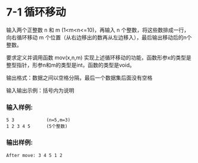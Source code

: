 # 7-1 循环移动
输入两个正整数 n 和 m (1<m<n<=10)，再输入 n 个整数，将这些数排成一行，向右循环移动 m
个位置（从右边移出的数再从左边移入），最后输出移动后的n个整数。

要求定义并调用函数 mov(x,n,m) 实现上述循环移动的功能，函数形参x的类型是整型指针，形参n和m的类型是int，函数的类型是void。

输出格式：数据之间以空格分隔，最后一个数据集后面没有空格

输入输出示例：括号内为说明

### 输入样例:

    
    
    5 3            (n=5,m=3)
    1 2 3 4 5      (5个整数)
    

### 输出样例:

    
    
    After move: 3 4 5 1 2
    

